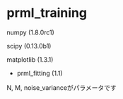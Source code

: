 # prml_training

numpy (1.8.0rc1)

scipy (0.13.0b1)

matplotlib (1.3.1)

- prml_fitting (1.1)

N, M, noise_varianceがパラメータです
